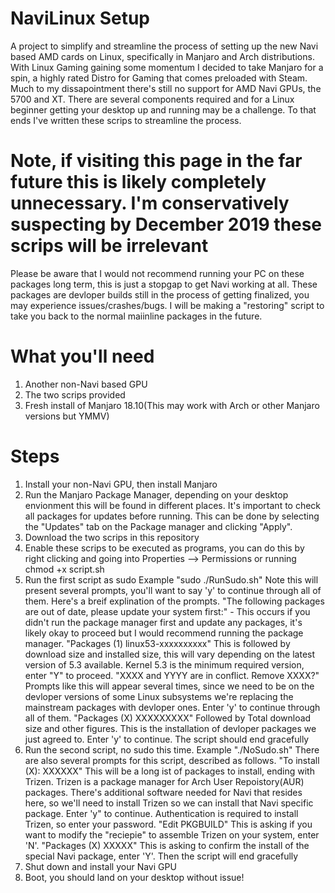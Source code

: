 # NaviLinux Setup
A project to simplify and streamline the process of setting up the new Navi based AMD cards on Linux, specifically in Manjaro and Arch distributions.
With Linux Gaming gaining some momentum I decided to take Manjaro for a spin, a highly rated Distro for Gaming that comes preloaded with Steam. Much to my dissapointment there's still no support for AMD Navi GPUs, the 5700 and XT. There are several components required and for a Linux beginner getting your desktop up and running may be a challenge. To that ends I've written these scrips to streamline the process. 
# Note, if visiting this page in the far future this is likely completely unnecessary. I'm conservatively suspecting by December 2019 these scrips will be irrelevant
Please be aware that I would not recommend running your PC on these packages long term, this is just a stopgap to get Navi working at all. These packages are devloper builds still in the process of getting finalized, you may experience issues/crashes/bugs. I will be making a "restoring" script to take you back to the normal maiinline packages in the future. 
# What you'll need
1. Another non-Navi based GPU
2. The two scrips provided
3. Fresh install of Manjaro 18.10(This may work with Arch or other Manjaro versions but YMMV)
# Steps
1. Install your non-Navi GPU, then install Manjaro
3. Run the Manjaro Package Manager, depending on your desktop envionment this will be found in different places. It's important to check all packages for updates before running. This can be done by selecting the "Updates" tab on the Package manager and clicking "Apply".
2. Download the two scrips in this repository
3. Enable these scrips to be executed as programs, you can do this by right clicking and going into Properties --> Permissions or running chmod +x script.sh
4. Run the first script as sudo Example "sudo ./RunSudo.sh"
  Note this will present several prompts, you'll want to say 'y' to continue through all of them. Here's a breif explination of the prompts.
  "The following packages are out of date, please update your system first:" - This occurs if you didn't run the package manager first and update any packages, it's likely okay to proceed but I would recommend running the package manager.
  "Packages (1) linux53-xxxxxxxxxx" This is followed by download size and installed size, this will vary depending on the latest version of 5.3 available. Kernel 5.3 is the minimum required version, enter "Y" to proceed.
   "XXXX and YYYY are in conflict. Remove XXXX?" Prompts like this will appear several times, since we need to be on the devloper versions of some Linux subsystems we're replacing the mainstream packages with devloper ones. Enter 'y' to continue through all of them.
   "Packages (X) XXXXXXXXX" Followed by Total download size and other figures. This is the installation of devloper packages we just agreed to. Enter 'y' to continue.
   The script should end gracefully
 5. Run the second script, no sudo this time. Example "./NoSudo.sh"
  There are also several prompts for this script, described as follows.
  "To install (X): XXXXXX" This will be a long ist of packages to install, ending with Trizen. Trizen is a package manager for Arch User Repoistory(AUR) packages. There's additional software needed for Navi that resides here, so we'll need to install Trizen so we can install that Navi specific package. Enter 'y" to continue. 
  Authentication is required to install Trizen, so enter your password.
  "Edit PKGBUILD" This is asking if you want to modify the "reciepie" to assemble Trizen on your system, enter 'N'.
  "Packages (X) XXXXX" This is asking to confirm the install of the special Navi package, enter 'Y'.
  Then the script will end gracefully
6. Shut down and install your Navi GPU
7. Boot, you should land on your desktop without issue!
  
  
